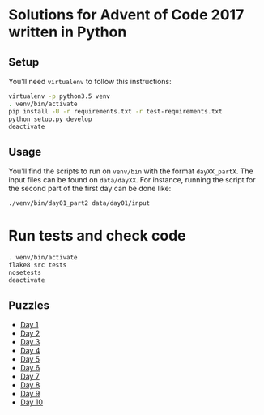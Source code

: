 # Solutions for Advent of Code 2017 written in Python

## Setup

You'll need `virtualenv` to follow this instructions:
```bash
virtualenv -p python3.5 venv
. venv/bin/activate
pip install -U -r requirements.txt -r test-requirements.txt
python setup.py develop
deactivate
```

## Usage

You'll find the scripts to run on `venv/bin` with the format `dayXX_partX`. The input files can be found on `data/dayXX`. For instance, running the script for the second part of the first day can be done like:
```bash
./venv/bin/day01_part2 data/day01/input
```

# Run tests and check code

```bash
. venv/bin/activate
flake8 src tests
nosetests
deactivate
```

## Puzzles

* [Day 1](http://adventofcode.com/2017/day/1)
* [Day 2](http://adventofcode.com/2017/day/2)
* [Day 3](http://adventofcode.com/2017/day/3)
* [Day 4](http://adventofcode.com/2017/day/4)
* [Day 5](http://adventofcode.com/2017/day/5)
* [Day 6](http://adventofcode.com/2017/day/6)
* [Day 7](http://adventofcode.com/2017/day/7)
* [Day 8](http://adventofcode.com/2017/day/8)
* [Day 9](http://adventofcode.com/2017/day/9)
* [Day 10](http://adventofcode.com/2017/day/10)
